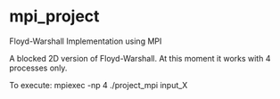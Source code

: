 # mpi_project
Floyd-Warshall Implementation using MPI

A blocked 2D version of Floyd-Warshall. 
At this moment it works with 4 processes only.

To execute:
mpiexec -np 4 ./project_mpi input_X

